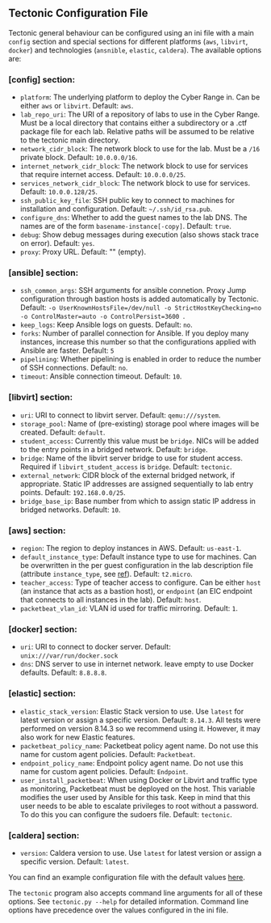 ## Tectonic Configuration File
Tectonic general behaviour can be configured using an ini file with a
main `config` section and special sections for different platforms
(`aws`, `libvirt`, `docker`) and technologies (`ansnible`, `elastic`,
`caldera`). The available options are:

### [config] section:
* `platform`: The underlying platform to deploy the Cyber Range in.
  Can be either `aws` or `libvirt`. Default: `aws`.
* `lab_repo_uri`: The URI of a repository of labs to use in the Cyber
  Range. Must be a local directory that contains either a subdirectory
  or a .ctf package file for each lab. Relative paths will be assumed
  to be relative to the tectonic main directory.
* `network_cidr_block`: The network block to use for the lab. Must be
  a `/16` private block. Default: `10.0.0.0/16`.
* `internet_network_cidr_block`: The network block to use for services that require internet access. Default: `10.0.0.0/25`.
* `services_network_cidr_block`: The network block to use for services. Default: `10.0.0.128/25`.
* `ssh_public_key_file`: SSH public key to connect to machines for
  installation and configuration. Default: `~/.ssh/id_rsa.pub`.
* `configure_dns`: Whether to add the guest names to the lab DNS. The
  names are of the form `basename-instance[-copy]`. Default: `true`.
* `debug`: Show debug messages during execution (also shows stack
  trace on error). Default: `yes`.
* `proxy`: Proxy URL. Default: "" (empty).

### [ansible] section:
* `ssh_common_args`: SSH arguments for ansible connetion. Proxy Jump configuration through bastion hosts is added automatically by Tectonic. Default: `-o UserKnownHostsFile=/dev/null -o StrictHostKeyChecking=no -o ControlMaster=auto -o ControlPersist=3600 `.
* `keep_logs`: Keep Ansible logs on guests. Default: `no`.
* `forks`: Number of parallel connection for Ansible. If you deploy many instances, increase this number so that the configurations applied with Ansible are faster. Default: `5`
* `pipelining`: Whether pipelining is enabled in order to reduce the number of SSH connections. Default: `no`.
* `timeout`: Ansible connection timeout. Default: `10`.

### [libvirt] section:
* `uri`: URI to connect to libvirt server. Default:
  `qemu:///system`.
* `storage_pool`: Name of (pre-existing) storage pool where
  images will be created. Default: `default`.
* `student_access`: Currently this value must be `bridge`. NICs will be added to the entry points in a bridged network. Default: `bridge`.
* `bridge`: Name of the libvirt server bridge to use for
  student access. Required if `libvirt_student_access` is `bridge`. Default: `tectonic`.
* `external_network`: CIDR block of the external bridged
  network, if appropriate. Static IP addresses are assigned
  sequentially to lab entry points. Default: `192.168.0.0/25`.
* `bridge_base_ip`: Base number from which to assign static IP address in bridged networks. Default: `10`.

### [aws] section:
* `region`: The region to deploy instances in AWS. Default:
  `us-east-1`.
* `default_instance_type`: Default instance type to use for
  machines. Can be overwritten in the per guest configuration in the
  lab description file (attribute `instance_type`, see
  [ref](description)). Default: `t2.micro`.
* `teacher_access`: Type of teacher access to configure. Can be either
  `host` (an instance that acts as a bastion host), or `endpoint` (an
  EIC endpoint that connects to all instances in the lab). Default:
  `host`.
* `packetbeat_vlan_id`: VLAN id used for traffic mirroring. Default:
  `1`.

### [docker] section:
* `uri`: URI to connect to docker server. Default: `unix:///var/run/docker.sock`
* `dns`: DNS server to use in internet network. leave empty to use Docker defaults. Default: `8.8.8.8`.

### [elastic] section:
* `elastic_stack_version`: Elastic Stack version to use. Use `latest` for latest version or assign a specific version. Default: `8.14.3`. All tests were performed on version 8.14.3 so we recommend using it. However, it may also work for new Elastic features.
* `packetbeat_policy_name`: Packetbeat policy agent name. Do not use this name for custom agent policies. Default: `Packetbeat`.
* `endpoint_policy_name`: Endpoint policy agent name. Do not use this name for custom agent policies. Default: `Endpoint`.
* `user_install_packetbeat`: When using Docker or Libvirt and traffic type as monitoring, Packetbeat must be deployed on the host. This variable modifies the user used by Ansible for this task. Keep in mind that this user needs to be able to escalate privileges to root without a password. To do this you can configure the sudoers file. Default: `tectonic`. 

### [caldera] section:
* `version`: Caldera version to use. Use `latest` for latest version or assign a specific version. Default: `latest`.

You can find an example configuration file with the default values
[here](./tectonic/tectonic.ini).

The `tectonic` program also accepts command line arguments for all
of these options. See `tectonic.py --help` for detailed information.
Command line options have precedence over the values configured in the
ini file.

